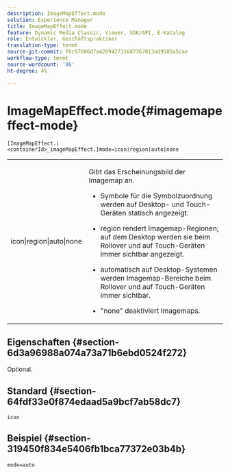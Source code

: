 ```yaml
---
description: ImageMapEffect.mode
solution: Experience Manager
title: ImageMapEffect.mode
feature: Dynamic Media Classic, Viewer, SDK/API, E-Katalog
role: Entwickler, Geschäftspraktiker
translation-type: tm+mt
source-git-commit: f6c97606d7a4209427316d7367013ad9585a5cae
workflow-type: tm+mt
source-wordcount: '86'
ht-degree: 4%

---
```



# ImageMapEffect.mode{#imagemapeffect-mode}

`[ImageMapEffect.|<containerId>_imageMapEffect.]mode=icon|region|auto|none`

<table id="table_4A3D7D66D76A403199303155318D0DE1"> 
 <tbody> 
  <tr> 
   <td colname="col1"> <p> <span class="codeph"> icon|region|auto|none  </span> </p> </td> 
   <td colname="col2"> <p>Gibt das Erscheinungsbild der Imagemap an. </p> <p> 
     <ul id="ul_DDA49C152718486E853213E6FC2182B2"> 
      <li id="li_18F86AB4D2F544319CCDF7BE376ABA53"> <p> <span class="codeph"> Symbole  </span> für die Symbolzuordnung werden auf Desktop- und Touch-Geräten statisch angezeigt. </p> </li> 
      <li id="li_F8832681CDD6456E9147A37C99BAFFED"> <p> <span class="codeph"> region  </span> rendert Imagemap-Regionen; auf dem Desktop werden sie beim Rollover und auf Touch-Geräten immer sichtbar angezeigt. </p> </li> 
      <li id="li_9F7DD686E8104AEB944505363F433C0F"> <p> <span class="codeph"> automatisch  </span> auf Desktop-Systemen werden Imagemap-Bereiche beim Rollover und auf Touch-Geräten immer sichtbar. </p> </li> 
      <li id="li_7CB644F3A029480293B46F44FF8D03B6"> <p> <span class="codeph"> "none" </span> deaktiviert Imagemaps. </p> </li> 
     </ul> </p> </td> 
  </tr> 
 </tbody> 
</table>

## Eigenschaften {#section-6d3a96988a074a73a71b6ebd0524f272}

Optional.

## Standard {#section-64fdf33e0f874edaad5a9bcf7ab58dc7}

`icon`

## Beispiel {#section-319450f834e5406fb1bca77372e03b4b}

`mode=auto`
